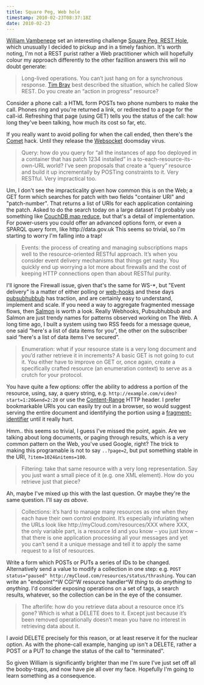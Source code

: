 ```yaml
---
title: Square Peg, Web hole
timestamp: 2010-02-23T08:37:18Z
date: 2010-02-23
---
```


<p><span class="vcard"><a href="http://stage.vambenepe.com/archives/1300" class="url fn" rel="met colleague co-worker">William Vambenepe</a></span> set an interesting challenge <a href="http://stage.vambenepe.com/archives/1300">Square Peg, REST Hole</a>, which unusually I decided to pickup and in a timely fashion. It's worth noting, I'm not a REST purist rather a Web practitioner which will hopefully colour my approach differently to the other fazillion answers this will no doubt generate:</p>
<blockquote>Long-lived operations. You can’t just hang on for a synchronous response. <span class="vcard"><a href="http://www.tbray.org/ongoing/" class="fn url" rel="met friend colleague">Tim Bray</a></span> best described the situation, which he called Slow REST. Do you create an “action in progress” resource?</blockquote><p>Consider a phone call: a HTML form POSTs two phone numbers to make the call. Phones ring and you're returned a link, or redirected to a page for the call-id. Refreshing that page (using GET) tells you the status of the call: how long they've been talking, how much its cost so far, etc.</p><p>If you really want to avoid polling for when the call ended, then there's the <a href="http://en.wikipedia.org/wiki/Comet_(programming)">Comet</a> hack. Until they release the <a href="http://dev.w3.org/html5/websockets/">Websocket</a> doomsday virus.</p><blockquote>Query: how do you query for “all the instances of app foo deployed in a container that has patch 1234 installed” in a to-each-resource-its-own-URL world? I’ve seen proposals that create a “query” resource and build it up incrementally by POSTing constraints to it. Very RESTful. Very impractical too.</blockquote><p>Um, I don't see the impracticality given how common this is on the Web; a GET form which searches for patch with two fields "container URI" and "patch-number". That returns a list of URIs for each application containing the patch. Asked to do the search today on a large dataset I'd probably use something like <a href="http://wiki.apache.org/couchdb/Introduction_to_CouchDB_views">CouchDB map reduce</a>, but that's a detail of implementation. For power-users you could offer an advanced options form, or even a SPARQL query form, like http://data.gov.uk This seems so trivial, so I'm starting to worry I'm falling into a trap!</p><blockquote>Events: the process of creating and managing subscriptions maps well to the resource-oriented RESTful approach. It’s when you consider event delivery mechanisms that things get nasty. You quickly end up worrying a lot more about firewalls and the cost of keeping HTTP connections open than about RESTful purity.</blockquote><p>I'll ignore the Firewall issue, given that's the same for WS-*, but "Event delivery" is a matter of either polling or <a href="http://www.webhooks.org/">web-hooks</a> and these days <a href="http://code.google.com/p/pubsubhubbub/">pubsubhubbub</a> has traction, and are certainly easy to understand, implement and scale. If you need a way to aggregate fragmented message flows, then <a href="http://www.salmon-protocol.org/">Salmon</a> is worth a look. Really Webhooks, Pubsubhubbub and Salmon are just trendy names for patterns observed working on The Web. A long time ago, I built a system using two RSS feeds for a message queue, one said “here's a list of data items for you”, the other on the subscriber said “here's a list of data items I've secured”.</p><blockquote>Enumeration: what if your resource state is a very long document and you’d rather retrieve it in increments? A basic GET is not going to cut it. You either have to improve on GET or, once again, create a specifically crafted resource (an enumeration context) to serve as a crutch for your protocol.</blockquote><p>You have quite a few options: offer the ability to address a portion of the resource, using, say, a query string, e.g. <code>http://example.com/video?start=1:20&amp;end=2:20</code> or use the <a href="http://www.w3.org/Protocols/rfc2616/rfc2616-sec14.html#sec14.16">Content-Range</a> HTTP header. I prefer bookmarkable URIs you can easily try out in a browser, so would suggest serving the entire document and identifying the portion using a <a href="http://en.wikipedia.org/wiki/Fragment_identifier">fragment-identifier</a> until it really hurt.</p><p></p><p>Hmm.. this seems so trivial, I guess I've missed the point, again. Are we talking about long documents, or paging through results, which is a very common pattern on the Web, you've used Google, right? The trick to making this programable is not to say <code>..?page=2</code>, but put something stable in the URI, <code>?item=1024&amp;nitems=100</code>.</p>  
<blockquote>Filtering: take that same resource with a very long representation. Say you just want a small piece of it (e.g. one XML element). How do you retrieve just that piece?</blockquote><p>Ah, maybe I've mixed up this with the last question. Or maybe they're the same question. I'll say <i>as above</i>.</p><blockquote>Collections: it’s hard to manage many resources as one when they each have their own control endpoint. It’s especially infuriating when the URLs look like http://myCloud.com/resources/XXX where XXX, the only variable part, is a resource Id and you know – you just know – that there is one application processing all your messages and yet you can’t send it a unique message and tell it to apply the same request to a list of resources.</blockquote><p>Write a form which POSTs or PUTs a series of IDs to be changed. Alternatively send a value to modify a collection in one step: e.g. <code>POST status="paused" http://myCloud.com/resources/status/thrashing</code>. You can write an "endpoint"^W CGI^W resource handler^W <i>thing</i> to do <i>anything</i> to <i>anything</i>. I'd consider exposing operations on a set of tags, a search results, whatever, so the collection can be in the eye of the consumer.</p><blockquote>The afterlife: how do you retrieve data about a resource once it’s gone? Which is what a DELETE does to it. Except just because it’s been removed operationally doesn’t mean you have no interest in retrieving data about it.</blockquote><p>I avoid DELETE precisely for this reason, or at least reserve it for the nuclear option. As with the phone-call example, hanging up isn't a DELETE, rather a POST or a PUT to change the status of the call to "terminated".</p><p>So given William is significantly brighter than me I'm sure I've just set off all the booby-traps, and now have pie all over my face. Hopefully I'm going to learn something as a consequence.</p>